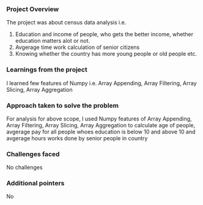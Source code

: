 ### Project Overview

 The project was about census data analysis i.e. 
1. Education and income of people, who gets the better income, whether education matters alot or not.
2. Avgerage time work calculation of senior citizens
3. Knowing whether the country has more young people or old people etc. 


### Learnings from the project

 I learned few features of Numpy i.e. Array Appending, Array Filtering, Array Slicing, Array Aggregation


### Approach taken to solve the problem

 For analysis for above scope, I used Numpy features of Array Appending, Array Filtering, Array Slicing, Array Aggregation to calculate age of people, avgerage pay for all people whoes education is below 10 and above 10 and avgerage hours works done by senior people in country


### Challenges faced

 No challenges


### Additional pointers

 No


